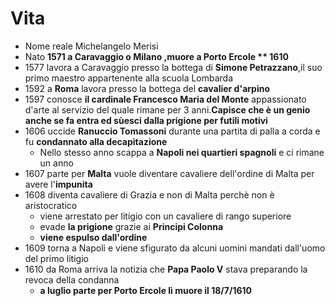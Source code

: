 # Vita
- Nome reale Michelangelo Merisi
- Nato **1571 a Caravaggio o Milano ,muore **a Porto Ercole** ** 1610**
- 1577 lavora a Caravaggio presso la bottega di **Simone Petrazzano**,il suo primo maestro appartenente alla scuola Lombarda
- 1592 a **Roma** lavora presso la bottega del **cavalier d'arpino**
- 1597 conosce **il cardinale Francesco Maria del Monte** appassionato d'arte al servizio del quale rimane per 3 anni.**Capisce che è un genio anche se fa entra ed sùesci dalla prigione per futili motivi**
- 1606 uccide **Ranuccio Tomassoni** durante una partita di palla a corda e fu **condannato alla decapitazione**
	- Nello stesso anno scappa a **Napoli nei quartieri spagnoli** e ci rimane un anno
- 1607 parte per **Malta** vuole diventare cavaliere dell'ordine di Malta per avere l'**impunita**
- 1608 diventa cavaliere di Grazia e non di Malta perchè non è aristocratico
	- viene arrestato per litigio con un cavaliere di rango superiore
	- evade **la prigione** grazie ai **Principi Colonna**
	- **viene espulso dall'ordine**
- 1609 torna a Napoli e viene sfigurato da alcuni uomini mandati dall'uomo del primo litigio
- 1610 da Roma arriva la notizia che **Papa Paolo V** stava preparando la revoca della condanna
	-  **a luglio parte per Porto Ercole lì muore il 18/7/1610** 